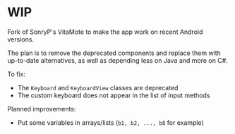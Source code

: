 # WIP

Fork of SonryP's VitaMote to make the app work on recent Android versions.

The plan is to remove the deprecated components and replace them with up-to-date alternatives, as well as depending less on Java and more on C#.

To fix:

- The `Keyboard` and `KeyboardView` classes are deprecated
- The custom keyboard does not appear in the list of input methods

Planned improvements:

- Put some variables in arrays/lists (`b1, b2, ..., b8` for example)

